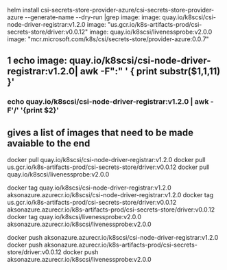 helm install csi-secrets-store-provider-azure/csi-secrets-store-provider-azure --generate-name --dry-run  |grep image: 
          image: quay.io/k8scsi/csi-node-driver-registrar:v1.2.0
          image: "us.gcr.io/k8s-artifacts-prod/csi-secrets-store/driver:v0.0.12"
          image: quay.io/k8scsi/livenessprobe:v2.0.0
          image: "mcr.microsoft.com/k8s/csi/secrets-store/provider-azure:0.0.7"
## 1 echo           image: quay.io/k8scsi/csi-node-driver-registrar:v1.2.0| awk -F":" ' { print substr($1,1,11) }'
###  echo quay.io/k8scsi/csi-node-driver-registrar:v1.2.0 | awk -F'/' '{print $2}' 
## gives a list of images that need to be made avaiable to the end 

docker pull   quay.io/k8scsi/csi-node-driver-registrar:v1.2.0
 docker pull  us.gcr.io/k8s-artifacts-prod/csi-secrets-store/driver:v0.0.12 
 docker pull quay.io/k8scsi/livenessprobe:v2.0.0

docker tag   quay.io/k8scsi/csi-node-driver-registrar:v1.2.0 aksonazure.azurecr.io/k8scsi/csi-node-driver-registrar:v1.2.0
 docker tag  us.gcr.io/k8s-artifacts-prod/csi-secrets-store/driver:v0.0.12 aksonazure.azurecr.io/k8s-artifacts-prod/csi-secrets-store/driver:v0.0.12
docker tag quay.io/k8scsi/livenessprobe:v2.0.0  aksonazure.azurecr.io/k8scsi/livenessprobe:v2.0.0

docker push  aksonazure.azurecr.io/k8scsi/csi-node-driver-registrar:v1.2.0
 docker push  aksonazure.azurecr.io/k8s-artifacts-prod/csi-secrets-store/driver:v0.0.12
docker push  aksonazure.azurecr.io/k8scsi/livenessprobe:v2.0.0